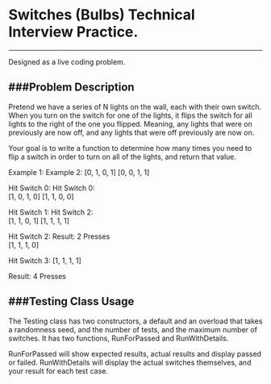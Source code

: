# Switches (Bulbs) Technical Interview Practice.
---
Designed as a live coding problem.


###Problem Description
---
Pretend we have a series of N lights on the wall, each with their own switch.
When you turn on the switch for one of the lights, it flips the 
switch for all lights to the right of the one you flipped. Meaning, any lights that were
on previously are now off, and any lights that were off previously are now on.

Your goal is to write a function to determine how many times you need to flip a switch in order to 
turn on all of the lights, and return that value.

Example 1:           Example 2:
[0, 1, 0, 1]         [0, 0, 1, 1]        

Hit Switch 0:        Hit Switch 0:        
[1, 0, 1, 0]         [1, 1, 0, 0]        

Hit Switch 1:        Hit Switch 2:        
[1, 1, 0, 1]         [1, 1, 1, 1]        

Hit Switch 2:        Result: 2 Presses        
[1, 1, 1, 0]                

Hit Switch 3:
[1, 1, 1, 1]

Result: 4 Presses


###Testing Class Usage
---
The Testing class has two constructors, a default and an overload that takes a randomness seed, and the number of tests, and the maximum number of switches. 
It has two functions, RunForPassed and RunWithDetails.

RunForPassed will show expected results, actual results and display passed or failed.
RunWithDetails will display the actual switches themselves, and your result for each test case.

